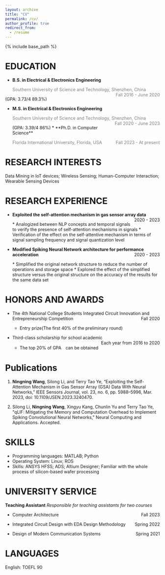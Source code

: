 ```yaml
---
layout: archive
title: "CV"
permalink: /cv/
author_profile: true
redirect_from:
  - /resume
---
```


{% include base_path %}

<!-- <center>诶嘿</center> <p align="right">诶嘿</p>
<p style="text-align:left;">一部分文字<span style="float:right;">另一部分文字</span></p>
<p style="text-align:left;"><span style="float:right;"></span></p> -->

EDUCATION
======
* **B.S. in Electrical & Electronics Engineering**
  <p style="text-align:left;"><font color=gray>Southern University of Science and Technology, Shenzhen, China</font> <span style="float:right;"><font color=gray>Fall 2016 - June 2020</font></span></p>  
 (GPA: 3.73/4 89.3%)
  
* **M.S. in Electrical & Electronics Engineering**
  <p style="text-align:left;"><font color=gray>Southern University of Science and Technology, Shenzhen, China</font> <span style="float:right;"><font color=gray>Fall 2020 - June 2023</font></span></p>
  (GPA: 3.39/4 86%)
  * **Ph.D. in Computer Science**
  <p style="text-align:left;"><font color=gray>Florida International University, Florida, USA </font> <span style="float:right;"><font color=gray>Fall 2023 - At present</font></span></p>  
 <!-- (GPA: 3.73/4 89.3%)-->
  
  
RESEARCH INTERESTS
======
Data Mining in IoT devices; Wireless Sensing; Human-Computer Interaction; Wearable Sensing Devices  


RESEARCH EXPERIENCE
======
* <p style="text-align:left;"><b>Exploited the self-attention mechanism in gas sensor array data</b> <span style="float:right;">2020 - 2023</span></p>  
  * Analogized between NLP concepts and temporal signals to verify the presence of self-attention
   mechanisms in signals
  * Verification of the effect on the self-attentive mechanism in terms of signal sampling frequency
   and signal quantization level


* <p style="text-align:left;"><b>Modified Spiking Neural Network architecture for performance acceleration</b> <span style="float:right;">2020 - 2023</span></p>
  * Simplified the original network structure to reduce the number of operations and storage space
  * Explored the effect of the simplified structure versus the original structure on the accuracy of the
   results for the same data set


HONORS AND AWARDS
======
* <p style="text-align:left;">The 4th National College Students Integrated Circuit Innovation and Entrepreneurship Competition<span style="float:right;">Fall 2020</span></p>

  * Entry prize(The first 40% of the preliminary round)

* <p style="text-align:left;">Third-class scholarship for school academic<span style="float:right;">Each year from 2016 to 2020</span></p>

  * The top 20% of GPA　can be obtained
 

Publications
======
1. **Ningning Wang**, Silong Li, and Terry Tao Ye, “Exploiting the Self-Attention Mechanism in Gas Sensor Array (GSA) Data With Neural Networks,” IEEE Sensors Journal, vol. 23, no. 6, pp. 5988–5996, Mar. 2023, doi: 10.1109/JSEN.2023.3240470.

2. Silong Li, **Ningning Wang**, Xingyu Kang, Chunlin Yu and Terry Tao Ye, "qLIF: Mitigating the Memory and Computation Overhead to Implement Spiking Convolutional Neural Networks," Neural Computing and Applications. Accepted.  


SKILLS
======
* Programming languages: MATLAB; Python
* Operating System: Linux; ROS
* Skills: ANSYS HFSS; ADS; Altium Designer; Familiar with the whole process of silicon-based wafer processing

  
UNIVERSITY SERVICE
======
**Teaching Assistant**
*Responsible for teaching assistants for two courses*
* <p style="text-align:left;">Computer Architecture<span style="float:right;">Fall 2023</span></p>
* <p style="text-align:left;">Integrated Circuit Design with EDA Design Methodology<span style="float:right;">Spring 2022</span></p>
* <p style="text-align:left;">Design of Modern Communication Systems<span style="float:right;">Spring 2021</span></p>

  
LANGUAGES
======
English: TOEFL 90
